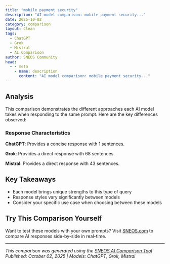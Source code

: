 ```yaml
---
title: "mobile payment security"
description: "AI model comparison: mobile payment security..."
date: 2025-10-02
category: comparison
layout: Clean
tags:
  - ChatGPT
  - Grok
  - Mistral
  - AI Comparison
author: SNEOS Community
head:
  - - meta
    - name: description
      content: "AI model comparison: mobile payment security..."
---
```


<ChatComparison
  title="mobile payment security"
  prompt="mobile payment security"
  :responses='{
    "ChatGPT": "Error calling OpenAI API.",
    "Grok": "Mobile payment security refers to the measures, protocols, and technologies implemented to protect mobile payment transactions and user data from unauthorized access, fraud, and cyberattacks. As mobile payments\u2014transactions made via smartphones or other mobile devices using apps, digital wallets, or contactless technology\u2014become increasingly popular, ensuring their security is critical. Below are key aspects, challenges, and best practices related to mobile payment security.\n\n### Key Components of Mobile Payment Security\n1. **Encryption**:\n   - Data transmitted during mobile payments (e.g., credit card details, personal information) is encrypted using protocols like SSL/TLS to prevent interception by hackers.\n   - End-to-end encryption ensures that data remains secure from the sender to the recipient.\n\n2. **Tokenization**:\n   - Tokenization replaces sensitive data, such as credit card numbers, with a unique digital token. This token is meaningless to hackers if intercepted, as it cannot be converted back to the original data without access to the secure token vault.\n   - Used by services like Apple Pay, Google Pay, and Samsung Pay to protect payment information.\n\n3. **Authentication**:\n   - Multi-factor authentication (MFA) adds layers of security by requiring users to provide multiple forms of verification, such as a password, biometric data (fingerprint or facial recognition), or a one-time PIN.\n   - Biometric authentication is increasingly common in mobile payment apps for quick and secure access.\n\n4. **Secure Element (SE) and Host Card Emulation (HCE)**:\n   - Secure Element is a tamper-resistant hardware component in mobile devices that stores sensitive data, such as payment credentials.\n   - Host Card Emulation allows software to emulate a secure card, reducing reliance on hardware and enabling secure transactions via the cloud.\n\n5. **Payment Standards and Compliance**:\n   - Adherence to standards like PCI DSS (Payment Card Industry Data Security Standard) ensures that mobile payment providers maintain a secure environment for processing transactions.\n   - Compliance with regional regulations (e.g., GDPR in Europe) ensures user data protection.\n\n6. **Device Security**:\n   - Mobile devices often have built-in security features like secure boot, sandboxing of apps, and regular OS updates to protect against malware and vulnerabilities.\n   - Features like remote wipe or device locking help protect data if a device is lost or stolen.\n\n### Common Mobile Payment Security Threats\n1. **Malware and Phishing**:\n   - Malicious apps or phishing attacks can trick users into revealing sensitive information or installing software that steals payment data.\n   - Fake payment apps or SMS/email scams often mimic legitimate services to steal credentials.\n\n2. **Man-in-the-Middle (MitM) Attacks**:\n   - Attackers intercept data during transmission, especially over unsecured Wi-Fi networks, to steal payment information.\n   - Lack of encryption or weak security protocols can make transactions vulnerable.\n\n3. **Lost or Stolen Devices**:\n   - If a mobile device is lost or stolen, unauthorized access to payment apps can lead to fraudulent transactions if proper security measures (e.g., PIN, biometrics) are not in place.\n\n4. **Data Breaches**:\n   - Hackers may target payment service providers or apps to steal user data on a large scale, compromising payment credentials and personal information.\n\n5. **Weak Authentication**:\n   - Reliance on weak passwords or lack of MFA can allow attackers to gain access to payment apps or digital wallets.\n\n### Best Practices for Mobile Payment Security\n1. **For Users**:\n   - Use strong, unique passwords and enable biometric authentication for payment apps.\n   - Avoid using public Wi-Fi for transactions; use a VPN if necessary.\n   - Download apps only from official app stores (Google Play, Apple App Store) to avoid malicious software.\n   - Regularly update your device\u2019s OS and apps to patch security vulnerabilities.\n   - Monitor bank statements and app notifications for suspicious activity.\n   - Enable remote lock/wipe features in case your device is lost or stolen.\n   - Avoid sharing payment details or OTPs (one-time passwords) with anyone.\n\n2. **For Businesses and Developers**:\n   - Implement robust encryption and tokenization for all transactions.\n   - Follow PCI DSS and other relevant compliance standards.\n   - Use secure APIs for payment processing and regularly test for vulnerabilities.\n   - Educate users about security practices and provide clear instructions for safe usage.\n   - Offer real-time fraud detection and alerts for suspicious activities.\n   - Conduct regular security audits and penetration testing to identify and fix weaknesses.\n\n3. **For Payment Service Providers**:\n   - Deploy advanced fraud detection systems using AI and machine learning to identify unusual transaction patterns.\n   - Ensure secure storage of user data with strict access controls.\n   - Provide users with customizable security settings, such as transaction limits or location-based restrictions.\n\n### Emerging Trends in Mobile Payment Security\n- **Biometric Advancements**: Beyond fingerprints, newer technologies like iris scanning and behavioral biometrics (e.g., typing patterns) are being integrated for stronger authentication.\n- **Blockchain and Cryptography**: Some payment systems are exploring blockchain for secure, decentralized transaction processing.\n- **Zero Trust Architecture**: Adopting a \u0022never trust, always verify\u0022 approach to secure mobile payment ecosystems.\n- **AI-Powered Fraud Detection**: Machine learning algorithms analyze user behavior and transaction data to detect and prevent fraud in real time.\n\n### Conclusion\nMobile payment security is a shared responsibility between users, businesses, and payment providers. While technological advancements like encryption, tokenization, and biometrics have made mobile payments more secure, staying vigilant and adopting best practices is essential to mitigate risks. As mobile payment usage continues to grow, ongoing innovation and adherence to security standards will be critical to maintaining user trust and protecting financial transactions.",
    "Mistral": "Mobile payment security is a critical aspect of ensuring that financial transactions conducted via mobile devices are safe and protected from fraud, theft, and other malicious activities. Here are some key components and best practices for mobile payment security:\n\n### 1. **Encryption**\n   - **End-to-End Encryption:** Ensures that data is encrypted from the point of origin to the point of destination, protecting it from interception.\n   - **SSL/TLS:** Secure Sockets Layer (SSL) and Transport Layer Security (TLS) protocols are used to encrypt data transmitted over the internet.\n\n### 2. **Tokenization**\n   - **Tokenization:** Replaces sensitive data, such as credit card numbers, with a unique token that can be used for transactions without exposing the actual data.\n\n### 3. **Biometric Authentication**\n   - **Fingerprint Scanning:** Uses the user\u0027s fingerprint to authenticate transactions.\n   - **Facial Recognition:** Uses the user\u0027s facial features for authentication.\n   - **Voice Recognition:** Uses the user\u0027s voice for authentication.\n\n### 4. **Two-Factor Authentication (2FA)**\n   - **SMS Verification:** Sends a one-time password (OTP) to the user\u0027s mobile device.\n   - **App-Based Authentication:** Uses apps like Google Authenticator to generate OTPs.\n\n### 5. **Secure Elements**\n   - **Hardware-Based Security:** Uses a secure element (SE) or a trusted execution environment (TEE) to store sensitive data and perform cryptographic operations.\n\n### 6. **Fraud Detection**\n   - **Machine Learning:** Uses algorithms to detect unusual patterns or behaviors that may indicate fraud.\n   - **Real-Time Monitoring:** Continuously monitors transactions for suspicious activity.\n\n### 7. **Regulatory Compliance**\n   - **PCI DSS:** Payment Card Industry Data Security Standard ensures that companies handling credit card information maintain a secure environment.\n   - **GDPR:** General Data Protection Regulation ensures the protection of personal data and privacy.\n\n### 8. **User Education**\n   - **Awareness Programs:** Educate users about the importance of security and best practices for protecting their data.\n   - **Phishing Awareness:** Teach users how to recognize and avoid phishing attempts.\n\n### 9. **Secure App Development**\n   - **Code Obfuscation:** Makes it difficult for attackers to reverse-engineer the app.\n   - **Regular Updates:** Ensure the app is regularly updated to patch vulnerabilities.\n\n### 10. **Device Security**\n   - **Anti-Malware Software:** Protects the device from malicious software.\n   - **Regular Updates:** Keep the device\u0027s operating system and apps up to date.\n\n### 11. **Network Security**\n   - **VPNs:** Use Virtual Private Networks (VPNs) to secure data transmission over public networks.\n   - **Secure Wi-Fi:** Ensure that the Wi-Fi network being used is secure and encrypted.\n\n### 12. **Transaction Limits**\n   - **Daily Limits:** Set limits on the amount that can be transacted in a day to minimize potential losses.\n   - **Velocity Checks:** Monitor the frequency of transactions to detect unusual activity.\n\n### 13. **User Controls**\n   - **Account Alerts:** Allow users to set up alerts for transactions, logins, and other activities.\n   - **Transaction Approval:** Require user approval for transactions above a certain threshold.\n\n### 14. **Incident Response**\n   - **Rapid Detection:** Quickly identify and respond to security incidents.\n   - **Containment and Recovery:** Have a plan in place to contain the incident and recover from it.\n\nBy implementing these security measures, mobile payment systems can significantly reduce the risk of fraud and ensure a safer transaction environment for users."
  }'
  published-date="09:44"
/>

## Analysis

This comparison demonstrates the different approaches each AI model takes when responding to the same prompt. Here are the key differences observed:

### Response Characteristics

**ChatGPT**: Provides a concise response with 1 sentences. 

**Grok**: Provides a direct response with 68 sentences. 

**Mistral**: Provides a direct response with 43 sentences. 

## Key Takeaways

- Each model brings unique strengths to this type of query
- Response styles vary significantly between models
- Consider your specific use case when choosing between these models

## Try This Comparison Yourself

Want to test these models with your own prompts? Visit [SNEOS.com](https://sneos.com) to compare AI responses side-by-side in real-time.

---

*This comparison was generated using the [SNEOS AI Comparison Tool](https://sneos.com)*
*Published: October 02, 2025 | Models: ChatGPT, Grok, Mistral*
